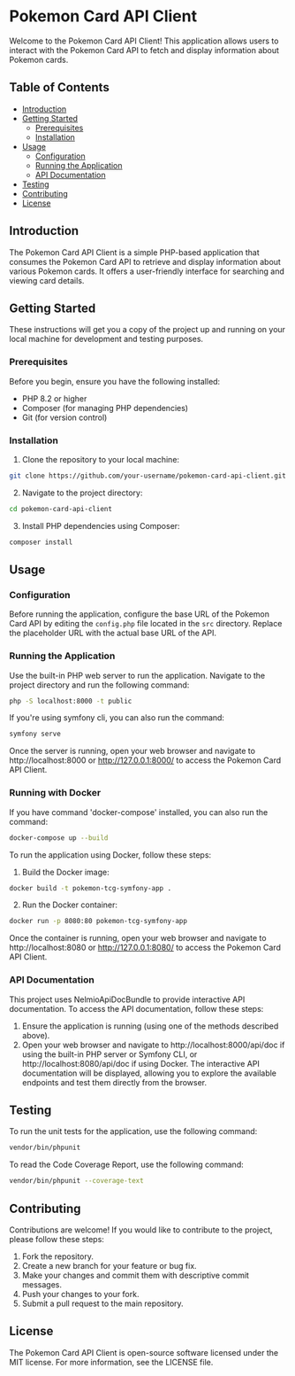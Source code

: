 # Pokemon Card API Client

Welcome to the Pokemon Card API Client! This application allows users to interact with the Pokemon Card API to fetch and 
display information about Pokemon cards.

## Table of Contents

- [Introduction](#introduction)
- [Getting Started](#getting-started)
    - [Prerequisites](#prerequisites)
    - [Installation](#installation)
- [Usage](#usage)
    - [Configuration](#configuration)
    - [Running the Application](#running-the-application)
    - [API Documentation](#api-documentation)
- [Testing](#testing)
- [Contributing](#contributing)
- [License](#license)

## Introduction

The Pokemon Card API Client is a simple PHP-based application that consumes the Pokemon Card API to retrieve and display 
information about various Pokemon cards. It offers a user-friendly interface for searching and viewing card details.

## Getting Started

These instructions will get you a copy of the project up and running on your local machine for development and testing 
purposes.

### Prerequisites

Before you begin, ensure you have the following installed:

- PHP 8.2 or higher
- Composer (for managing PHP dependencies)
- Git (for version control)

### Installation

1. Clone the repository to your local machine:
```bash
git clone https://github.com/your-username/pokemon-card-api-client.git
```
2. Navigate to the project directory:
```bash
cd pokemon-card-api-client
```
3. Install PHP dependencies using Composer:
```bash
composer install
```
## Usage
### Configuration
Before running the application, configure the base URL of the Pokemon Card API by editing the `config.php` file located 
in the `src` directory. Replace the placeholder URL with the actual base URL of the API.

### Running the Application
Use the built-in PHP web server to run the application. Navigate to the project directory and run the following command:
```bash
php -S localhost:8000 -t public
```
If you're using symfony cli, you can also run the command:
```bash
symfony serve
```
Once the server is running, open your web browser and navigate to http://localhost:8000 or http://127.0.0.1:8000/ to 
access the Pokemon Card API Client.
### Running with Docker
If you have command 'docker-compose' installed,  you can also run the command:
```bash
docker-compose up --build
```
To run the application using Docker, follow these steps:
1. Build the Docker image:
```bash
docker build -t pokemon-tcg-symfony-app .
```
2. Run the Docker container:

```bash
docker run -p 8080:80 pokemon-tcg-symfony-app
```
Once the container is running, open your web browser and navigate to http://localhost:8080 or http://127.0.0.1:8080/ to
access the Pokemon Card API Client.

### API Documentation
This project uses NelmioApiDocBundle to provide interactive API documentation. To access the API documentation, follow 
these steps:

1. Ensure the application is running (using one of the methods described above).
2. Open your web browser and navigate to http://localhost:8000/api/doc if using the built-in PHP server or Symfony CLI, 
or http://localhost:8080/api/doc if using Docker.
The interactive API documentation will be displayed, allowing you to explore the available endpoints and test them 
directly from the browser.

## Testing
To run the unit tests for the application, use the following command:
```bash
vendor/bin/phpunit
```
To read the Code Coverage Report, use the following command:
```bash
vendor/bin/phpunit --coverage-text
```
## Contributing
Contributions are welcome! If you would like to contribute to the project, please follow these steps:

1. Fork the repository.
2. Create a new branch for your feature or bug fix.
3. Make your changes and commit them with descriptive commit messages.
4. Push your changes to your fork.
5. Submit a pull request to the main repository.
## License
The Pokemon Card API Client is open-source software licensed under the MIT license. For more information, see the 
LICENSE file.